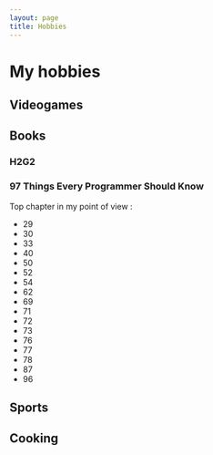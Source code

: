 ```yaml
---
layout: page
title: Hobbies
---
```


# My hobbies

## Videogames

## Books

### H2G2

### 97 Things Every Programmer Should Know

Top chapter in my point of view :
- 29
- 30 
- 33
- 40
- 50
- 52
- 54
- 62
- 69
- 71
- 72
- 73
- 76
- 77
- 78
- 87
- 96

## Sports

## Cooking